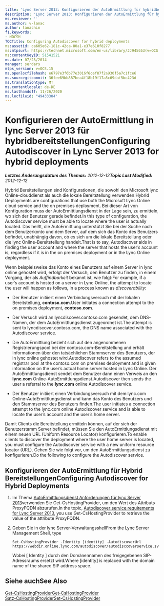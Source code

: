 ```yaml
---
title: 'Lync Server 2013: Konfigurieren der AutoErmittlung für hybridbereitstellungen'
description: 'Lync Server 2013: Konfigurieren der AutoErmittlung für hybridbereitstellungen'
ms.reviewer: ''
ms.author: v-lanac
author: lanachin
f1.keywords:
- NOCSH
TOCTitle: Configuring Autodiscover for hybrid deployments
ms:assetid: ca605e62-181c-42ca-80a1-e37e610f8277
ms:mtpsurl: https://technet.microsoft.com/en-us/library/JJ945653(v=OCS.15)
ms:contentKeyID: 51541521
ms.date: 07/23/2014
manager: serdars
mtps_version: v=OCS.15
ms.openlocfilehash: e6797e3f6b77e3016f6cef87f2a930f5a7c1fce6
ms.sourcegitcommit: 36fee89bb887bea4f18b19f17a8c69daf5bc423d
ms.translationtype: MT
ms.contentlocale: de-DE
ms.lasthandoff: 11/26/2020
ms.locfileid: "49433304"
---
```

# <a name="configuring-autodiscover-in-lync-server-2013-for-hybrid-deployments"></a><span data-ttu-id="1a33b-103">Konfigurieren der AutoErmittlung in lync Server 2013 für hybridbereitstellungen</span><span class="sxs-lookup"><span data-stu-id="1a33b-103">Configuring Autodiscover in Lync Server 2013 for hybrid deployments</span></span>

<div data-xmlns="http://www.w3.org/1999/xhtml">

<div class="topic" data-xmlns="http://www.w3.org/1999/xhtml" data-msxsl="urn:schemas-microsoft-com:xslt" data-cs="https://msdn.microsoft.com/">

<div data-asp="https://msdn2.microsoft.com/asp">



</div>

<div id="mainSection">

<div id="mainBody"><span data-ttu-id="1a33b-104">

<span> </span></span><span class="sxs-lookup"><span data-stu-id="1a33b-104">

<span> </span></span></span>

<span data-ttu-id="1a33b-105">_**Letztes Änderungsdatum des Themas:** 2012-12-12_</span><span class="sxs-lookup"><span data-stu-id="1a33b-105">_**Topic Last Modified:** 2012-12-12_</span></span>

<span data-ttu-id="1a33b-106">Hybrid Bereitstellungen sind Konfigurationen, die sowohl den Microsoft lync Online-clouddienst als auch die lokale Bereitstellung verwenden.</span><span class="sxs-lookup"><span data-stu-id="1a33b-106">Hybrid Deployments are configurations that use both the Microsoft Lync Online cloud service and the on premises deployment.</span></span> <span data-ttu-id="1a33b-107">Bei dieser Art von Konfiguration muss der AutoErmittlungsdienst in der Lage sein, zu ermitteln, wo sich der Benutzer gerade befindet.</span><span class="sxs-lookup"><span data-stu-id="1a33b-107">In this type of configuration, the Autodiscover service must be able to locate where the user is actually located.</span></span> <span data-ttu-id="1a33b-108">Das heißt, die AutoErmittlung unterstützt Sie bei der Suche nach dem Benutzerkonto und dem Server, auf dem sich das Konto des Benutzers befindet, unabhängig davon, ob es sich um die lokale Bereitstellung oder die lync Online-Bereitstellung handelt.</span><span class="sxs-lookup"><span data-stu-id="1a33b-108">That is to say, Autodiscover aids in finding the user account and where the server that hosts the user’s account is, regardless if it is in the on premises deployment or in the Lync Online deployment.</span></span>

<span data-ttu-id="1a33b-109">Wenn beispielsweise das Konto eines Benutzers auf einem Server in lync online gehostet wird, erfolgt der Versuch, den Benutzer zu finden, in einem Vorgang, der als *Auffindbarkeit* bekannt ist, wie folgt:</span><span class="sxs-lookup"><span data-stu-id="1a33b-109">For example, if a user’s account is hosted on a server in Lync Online, the attempt to locate the user will happen as follows, in a process known as *discoverability*:</span></span>

  - <span data-ttu-id="1a33b-110">Der Benutzer initiiert einen Verbindungsversuch mit der lokalen Bereitstellung, **contoso.com**.</span><span class="sxs-lookup"><span data-stu-id="1a33b-110">User initiates a connection attempt to the on premises deployment, **contoso.com**.</span></span>

  - <span data-ttu-id="1a33b-111">Der Versuch wird an lyncdiscover.contoso.com gesendet, dem DNS-Namen, der dem AutoErmittlungsdienst zugeordnet ist.</span><span class="sxs-lookup"><span data-stu-id="1a33b-111">The attempt is sent to lyncdiscover.contoso.com, the DNS name associated with the Autodiscover service.</span></span>

  - <span data-ttu-id="1a33b-112">Die AutoErmittlung bezieht sich auf den angenommenen Registrierungspool bei der contoso.com-Bereitstellung und erhält Informationen über den tatsächlichen Stammserver des Benutzers, der in lync online gehostet wird.</span><span class="sxs-lookup"><span data-stu-id="1a33b-112">Autodiscover refers to the assumed registrar pool at the contoso.com on premises deployment and is given information on the user’s actual home server hosted in Lync Online.</span></span> <span data-ttu-id="1a33b-113">Der AutoErmittlungsdienst sendet dem Benutzer dann einen Verweis an den **lync.com** Online-AutoErmittlungsdienst.</span><span class="sxs-lookup"><span data-stu-id="1a33b-113">Autodiscover then sends the user a referral to the **lync.com** online Autodiscover service.</span></span>

  - <span data-ttu-id="1a33b-114">Der Benutzer initiiert einen Verbindungsversuch mit dem lync.com Online-AutoErmittlungsdienst und kann das Konto des Benutzers und den Stammserver des Benutzers finden.</span><span class="sxs-lookup"><span data-stu-id="1a33b-114">The user initiates a connection attempt to the lync.com online Autodiscover service and is able to locate the user’s account and the user’s home server.</span></span>

<span data-ttu-id="1a33b-115">Damit Clients die Bereitstellung ermitteln können, auf der sich der Benutzerstamm Server befindet, müssen Sie den AutoErmittlungsdienst mit einem neuen URL (Uniform Resource Locator) konfigurieren.</span><span class="sxs-lookup"><span data-stu-id="1a33b-115">To enable clients to discover the deployment where the user home server is located, you must configure the Autodiscover service with a new uniform resource locator (URL).</span></span> <span data-ttu-id="1a33b-116">Gehen Sie wie folgt vor, um den AutoErmittlungsdienst zu konfigurieren.</span><span class="sxs-lookup"><span data-stu-id="1a33b-116">Do the following to configure the Autodiscover service.</span></span>

<div>

## <a name="configuring-autodiscover-for-hybrid-deployments"></a><span data-ttu-id="1a33b-117">Konfigurieren der AutoErmittlung für Hybrid Bereitstellungen</span><span class="sxs-lookup"><span data-stu-id="1a33b-117">Configuring Autodiscover for Hybrid Deployments</span></span>

1.  <span data-ttu-id="1a33b-118">Im Thema [AutoErmittlungsdienst Anforderungen für lync Server 2013](lync-server-2013-autodiscover-service-requirements.md)verwenden Sie Get-CsHostingProvider, um den Wert des Attributs ProxyFQDN abzurufen.</span><span class="sxs-lookup"><span data-stu-id="1a33b-118">In the topic, [Autodiscover service requirements for Lync Server 2013](lync-server-2013-autodiscover-service-requirements.md), you use Get-CsHostingProvider to retrieve the value of the attribute ProxyFQDN.</span></span>

2.  <span data-ttu-id="1a33b-119">Geben Sie in der lync Server-Verwaltungsshell</span><span class="sxs-lookup"><span data-stu-id="1a33b-119">From the Lync Server Management Shell, type</span></span>
    
        Set-CsHostingProvider -Identity [identity] -AutodiscoverUrl https://webdir.online.lync.com/autodiscover/autodisccoverservice.svc/root
    
    <span data-ttu-id="1a33b-120">Wobei \[ Identity \] durch den Domänennamen des freigegebenen SIP-Adressraums ersetzt wird.</span><span class="sxs-lookup"><span data-stu-id="1a33b-120">Where \[identity\] is replaced with the domain name of the shared SIP address space.</span></span>

</div>

<div>

## <a name="see-also"></a><span data-ttu-id="1a33b-121">Siehe auch</span><span class="sxs-lookup"><span data-stu-id="1a33b-121">See Also</span></span>


[<span data-ttu-id="1a33b-122">Get-CsHostingProvider</span><span class="sxs-lookup"><span data-stu-id="1a33b-122">Get-CsHostingProvider</span></span>](https://docs.microsoft.com/powershell/module/skype/Get-CsHostingProvider)  
[<span data-ttu-id="1a33b-123">Satz-CsHostingProvider</span><span class="sxs-lookup"><span data-stu-id="1a33b-123">Set-CsHostingProvider</span></span>](https://docs.microsoft.com/powershell/module/skype/Set-CsHostingProvider)  
  

<span data-ttu-id="1a33b-124"></div>

</div>

<span> </span>

</div>

</div>

</span><span class="sxs-lookup"><span data-stu-id="1a33b-124"></div>

</div>

<span> </span>

</div>

</div>

</span></span></div>

